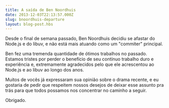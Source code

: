 ```yaml
---
title: A saída de Ben Noordhuis
date: 2013-12-03T22:13:57.000Z
slug: bnoordhuis-departure
layout: blog-post.hbs
---
```


Desde o final de semana passado, Ben Noordhuis decidiu se afastar do Node.js e do libuv, e não está mais atuando como um "commiter" principal.

Ben fez uma tremenda quantidade de ótimos trabalhos no passado. Estamos tristes por perder o benefício de seu contínuo trabalho duro e experiência e, extremamente agradecidos pelo que ele acrescentou ao Node.js e ao libuv ao longo dos anos.

Muitos de vocês já expressaram sua opinião sobre o drama recente, e eu gostaria de pedir que respeitem nossos desejos de deixar esse assunto pra trás para que todos possamos nos concentrar no caminho a seguir.

Obrigado.
